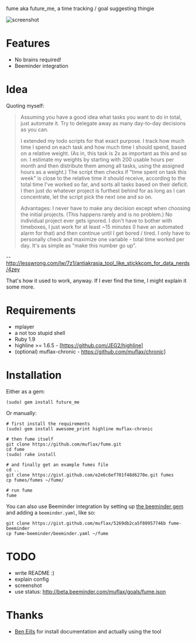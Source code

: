 fume aka future_me, a time tracking / goal suggesting thingie

![screenshot](https://raw.github.com/muflax/fume/master/fume_screenshot.png)

Features
========

- No brains required!
- Beeminder integration

Idea
====

Quoting myself: 
> Assuming you have a good idea what tasks you want to do in total, just automate it. Try to delegate away as many day-to-day decisions as you can.
>
> I extended my todo scripts for that exact purpose. I track how much time I spend on each task and how much time I should spend, based on a relative weight. (As in, this task is 2x as important as this and so on. I estimate my weights by starting with 200 usable hours per month and then distribute them among all tasks, using the assigned hours as a weight.) The script then checks if "time spent on task this week" is close to the relative time it should receive, according to the total time I've worked so far, and sorts all tasks based on their deficit. I then just do whatever project is furthest behind for as long as I can concentrate, let the script pick the next one and so on.
>
> Advantages: I never have to make any decision except when choosing the initial projects. (This happens rarely and is no problem.) No individual project ever gets ignored. I don't have to bother with timeboxes, I just work for at least ~15 minutes (I have an automated alarm for that) and then continue until I get bored / tired. I only have to personally check and maximize one variable - total time worked per day. It's as simple as "make this number go up".

-- http://lesswrong.com/lw/7z1/antiakrasia_tool_like_stickkcom_for_data_nerds/4zey

That's how it used to work, anyway. If I ever find the time, I might explain it some more.

Requirements
============

- mplayer
- a not too stupid shell
- Ruby 1.9
- highline >= 1.6.5 - [https://github.com/JEG2/highline]
- (optional) muflax-chronic - https://github.com/muflax/chronic]

Installation
============

Either as a gem:

    (sudo) gem install future_me

Or manually:

    # first install the requirements
    (sudo) gem install awesome_print highline muflax-chronic

    # then fume itself
    git clone https://github.com/muflax/fume.git
    cd fume
    (sudo) rake install
    
    # and finally get an example fumes file
    cd ..
    git clone https://gist.github.com/e2e6c6ef701f48d6270e.git fumes
    cp fumes/fumes ~/fume/

    # run fume
    fume 

You can also use Beeminder integration by setting up [the beeminder gem](https://github.com/beeminder/beeminder-gem) and adding a `beeminder.yaml`, like so:

    git clone https://gist.github.com/muflax/5269db2ca5f80957746b fume-beeminder
    cp fume-beeminder/beeminder.yaml ~/fume
    
TODO
====

- write README :)
- explain config
- screenshot
- use status: http://beta.beeminder.com/muflax/goals/fume.json

Thanks
======

- [Ben Eills](https://github.com/beneills) for install documentation and actually using the tool
